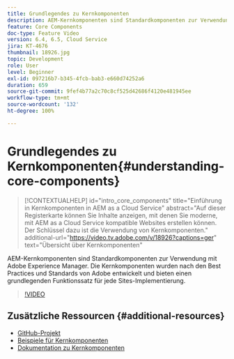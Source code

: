 ```yaml
---
title: Grundlegendes zu Kernkomponenten
description: AEM-Kernkomponenten sind Standardkomponenten zur Verwendung mit Adobe Experience Manager. Die Kernkomponenten wurden nach den Best Practices und Standards von Adobe entwickelt und bieten einen grundlegenden Funktionssatz für jede Sites-Implementierung.
feature: Core Components
doc-type: Feature Video
version: 6.4, 6.5, Cloud Service
jira: KT-4676
thumbnail: 18926.jpg
topic: Development
role: User
level: Beginner
exl-id: 097216b7-b345-4fcb-bab3-e660d74252a6
duration: 659
source-git-commit: 9fef4b77a2c70c8cf525d42686f4120e481945ee
workflow-type: tm+mt
source-wordcount: '132'
ht-degree: 100%

---
```


# Grundlegendes zu Kernkomponenten{#understanding-core-components}

>[!CONTEXTUALHELP]
>id="intro_core_components"
>title="Einführung in Kernkomponenten in AEM as a Cloud Service"
>abstract="Auf dieser Registerkarte können Sie Inhalte anzeigen, mit denen Sie moderne, mit AEM as a Cloud Service kompatible Websites erstellen können. Der Schlüssel dazu ist die Verwendung von Kernkomponenten."
>additional-url="https://video.tv.adobe.com/v/18926?captions=ger" text="Übersicht über Kernkomponenten"

AEM-Kernkomponenten sind Standardkomponenten zur Verwendung mit Adobe Experience Manager. Die Kernkomponenten wurden nach den Best Practices und Standards von Adobe entwickelt und bieten einen grundlegenden Funktionssatz für jede Sites-Implementierung.

>[!VIDEO](https://video.tv.adobe.com/v/18926?quality=12&learn=on)

## Zusätzliche Ressourcen {#additional-resources}

* [GitHub-Projekt](https://github.com/adobe/aem-core-wcm-components)
* [Beispiele für Kernkomponenten](https://www.aemcomponents.dev/)
* [Dokumentation zu Kernkomponenten](https://experienceleague.adobe.com/docs/experience-manager-core-components/using/introduction.html?lang=de)
